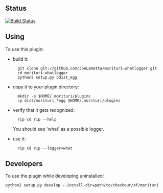 ## Status
[![Build Status](https://travis-ci.org/JoeLametta/morituri-whatlogger.svg?branch=master)](https://travis-ci.org/JoeLametta/morituri-whatlogger)

## Using

To use this plugin:

* build it:

        git clone git://github.com/JoeLametta/morituri-whatlogger.git
        cd morituri-whatlogger
        python2 setup.py bdist_egg

* copy it to your plugin directory:

        mkdir -p $HOME/.morituri/plugins
        cp dist/morituri_*egg $HOME/.morituri/plugins

* verify that it gets recognized:

        rip cd rip --help

   You should see 'what' as a possible logger.

* use it:

        rip cd rip --logger=what


## Developers

To use the plugin while developing uninstalled:

    python2 setup.py develop --install-dir=path/to/checkout/of/morituri
